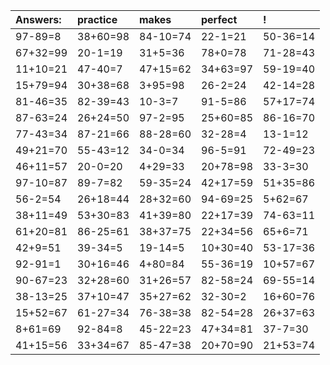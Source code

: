 | Answers: | practice | makes | perfect | ! |
| :--- | :--- | :--- | :--- | :--- |
| 97-89=8 | 38+60=98 | 84-10=74 | 22-1=21 | 50-36=14 | 
| 67+32=99 | 20-1=19 | 31+5=36 | 78+0=78 | 71-28=43 | 
| 11+10=21 | 47-40=7 | 47+15=62 | 34+63=97 | 59-19=40 | 
| 15+79=94 | 30+38=68 | 3+95=98 | 26-2=24 | 42-14=28 | 
| 81-46=35 | 82-39=43 | 10-3=7 | 91-5=86 | 57+17=74 | 
| 87-63=24 | 26+24=50 | 97-2=95 | 25+60=85 | 86-16=70 | 
| 77-43=34 | 87-21=66 | 88-28=60 | 32-28=4 | 13-1=12 | 
| 49+21=70 | 55-43=12 | 34-0=34 | 96-5=91 | 72-49=23 | 
| 46+11=57 | 20-0=20 | 4+29=33 | 20+78=98 | 33-3=30 | 
| 97-10=87 | 89-7=82 | 59-35=24 | 42+17=59 | 51+35=86 | 
| 56-2=54 | 26+18=44 | 28+32=60 | 94-69=25 | 5+62=67 | 
| 38+11=49 | 53+30=83 | 41+39=80 | 22+17=39 | 74-63=11 | 
| 61+20=81 | 86-25=61 | 38+37=75 | 22+34=56 | 65+6=71 | 
| 42+9=51 | 39-34=5 | 19-14=5 | 10+30=40 | 53-17=36 | 
| 92-91=1 | 30+16=46 | 4+80=84 | 55-36=19 | 10+57=67 | 
| 90-67=23 | 32+28=60 | 31+26=57 | 82-58=24 | 69-55=14 | 
| 38-13=25 | 37+10=47 | 35+27=62 | 32-30=2 | 16+60=76 | 
| 15+52=67 | 61-27=34 | 76-38=38 | 82-54=28 | 26+37=63 | 
| 8+61=69 | 92-84=8 | 45-22=23 | 47+34=81 | 37-7=30 | 
| 41+15=56 | 33+34=67 | 85-47=38 | 20+70=90 | 21+53=74 | 
